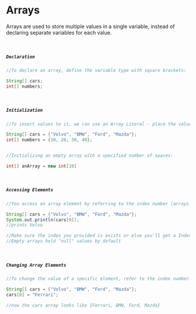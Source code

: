 # Arrays
Arrays are used to store multiple values in a single variable, instead of declaring separate variables for each value.

<br>

##### ```Declaration```
```Java
//To declare an array, define the variable type with square brackets:

String[] cars;
int[] numbers;
```
<br>


##### ```Initialization```
```Java
//To insert values to it, we can use an Array Literal - place the values in a comma-separated list, inside curly braces:

String[] cars = {"Volvo", "BMW", "Ford", "Mazda"};
int[] numbers = {10, 20, 30, 40};


//Initializing an empty array with a specified number of spaces:

int[] anArray = new int[10]

```
<br>


##### ```Accessing Elements```
```Java
//You access an array element by referring to the index number (arrays start at 0):

String[] cars = {"Volvo", "BMW", "Ford", "Mazda"};
System.out.println(cars[0]);
//prints Volvo

//Make sure the index you provided is exists or else you'll get a IndexOutOfBoundsError
//Empty arrays hold "null" values by default
```
<br>


##### ```Changing Array Elements```
```Java
//To change the value of a specific element, refer to the index number:

String[] cars = {"Volvo", "BMW", "Ford", "Mazda"};
cars[0] = "Ferrari";

//now the cars array looks like {Ferrari, BMW, Ford, Mazda}
```
<br>
